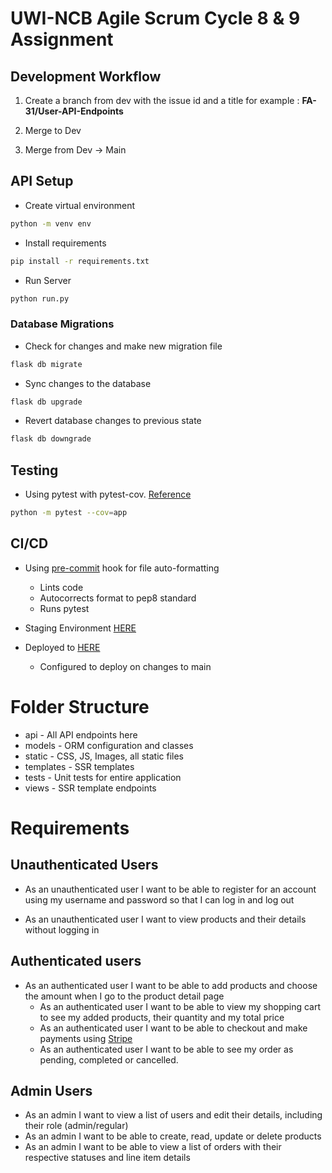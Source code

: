 # UWI-NCB Agile Scrum Cycle 8 & 9 Assignment

## Development Workflow
1) Create a branch from dev with the issue id and a title for example : **FA-31/User-API-Endpoints**

2) Merge to Dev

3) Merge from Dev -> Main

## API Setup

- Create virtual environment
```bash
python -m venv env
```

- Install requirements
```bash
pip install -r requirements.txt
```

- Run Server
```bash
python run.py
```

### Database Migrations
- Check for changes and make new migration file
```bash
flask db migrate
```

- Sync changes to the database
```bash
flask db upgrade
```

- Revert database changes to previous state
```bash
flask db downgrade
```

## Testing
- Using pytest with pytest-cov. <a href="https://testdriven.io/blog/flask-pytest/">Reference</a>
```bash
python -m pytest --cov=app
```

## CI/CD
- Using <a href="https://pre-commit.com/">pre-commit</a>  hook for file auto-formatting
    - Lints code
    - Autocorrects format to pep8 standard
    - Runs pytest

- Staging Environment <a href="https://focalpoint-app-staging.onrender.com/">HERE</a>

- Deployed to <a href="https://focalpoint-app.onrender.com/">HERE</a>
    - Configured to deploy on changes to main

# Folder Structure
- api - All API endpoints here
- models - ORM configuration and classes
- static - CSS, JS, Images, all static files
- templates - SSR templates
- tests - Unit tests for entire application
- views - SSR template endpoints

# Requirements

## Unauthenticated Users
- As an unauthenticated user I want to be able to register for an account using my username and password so that I can log in and log out

- As an unauthenticated user I want to view products and their details without logging in

## Authenticated users
- As an authenticated user I want to be able to add products and choose the amount when I go to the product detail page
    - As an authenticated user I want to be able to view my shopping cart to see my added products, their quantity and my total price
    - As an authenticated user I want to be able to checkout and make payments using <a href="https://stripe.com/docs/checkout/quickstart">Stripe</a>
    - As an authenticated user I want to be able to see my order as pending, completed or cancelled.

## Admin Users

- As an admin I want to view a list of users and edit their details, including their role (admin/regular)
- As an admin I want to be able to create, read, update or delete products
- As an admin I want to be able to view a list of orders with their respective statuses and line item details
